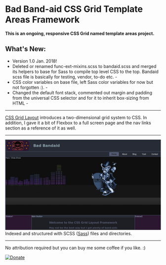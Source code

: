 # Bad Band-aid CSS Grid Template Areas Framework

**This is an ongoing, responsive CSS Grid named template areas project.**
## What's New:
- Version 1.0 Jan. 2018!
- Deleted or renamed func-ext-mixins.scss to bandaid.scss and merged its helpers to base for Sass to compile top level CSS to the top. Bandaid scss file is basically for testing, vendor, to-do etc. -
- CSS color variables on base file, left Sass color variables for now but not forgotten :). -
- Changed the default font stack, commented out margin and padding from the universal CSS selector and for it to inherit box-sizing from HTML -
***
 [CSS Grid Layout](https://developer.mozilla.org/en-US/docs/Web/CSS/CSS_Grid_Layout/Basic_Concepts_of_Grid_Layout) introduces a two-dimensional grid system to CSS. In addition, I gave it a bit of Flexbox to a full screen page and the nav links section as a reference of it as well.
***
![Framework Snapshot](preview.jpg  "Thee Grid Yard Framework")
Indexed and structured with SCSS ([Sass](http://sass-lang.com/)) files and directories.


***
No attribution required but you can buy me some coffee if you like. :)

[![Donate](https://img.shields.io/badge/Donate-PayPal-green.svg)](https://www.paypal.com/cgi-bin/webscr?cmd=_s-xclick&hosted_button_id=9KNEYLQQ2NNEE)
